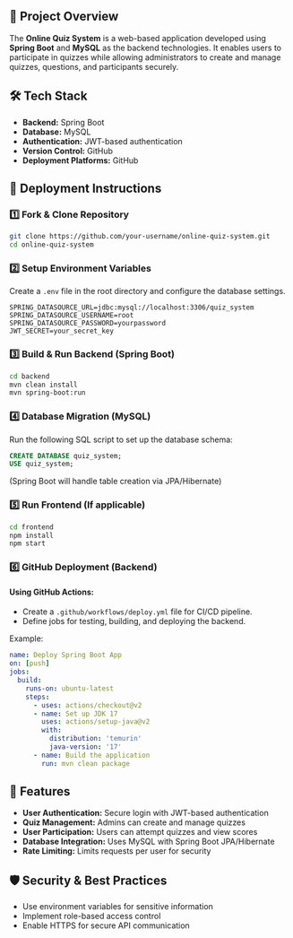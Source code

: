 
## 📌 Project Overview
The **Online Quiz System** is a web-based application developed using **Spring Boot** and **MySQL** as the backend technologies. It enables users to participate in quizzes while allowing administrators to create and manage quizzes, questions, and participants securely.

## 🛠 Tech Stack
- **Backend:** Spring Boot
- **Database:** MySQL
- **Authentication:** JWT-based authentication
- **Version Control:** GitHub
- **Deployment Platforms:** GitHub
## 🚀 Deployment Instructions

### 1️⃣ Fork & Clone Repository
```sh
git clone https://github.com/your-username/online-quiz-system.git
cd online-quiz-system
```

### 2️⃣ Setup Environment Variables
Create a `.env` file in the root directory and configure the database settings.
```env
SPRING_DATASOURCE_URL=jdbc:mysql://localhost:3306/quiz_system
SPRING_DATASOURCE_USERNAME=root
SPRING_DATASOURCE_PASSWORD=yourpassword
JWT_SECRET=your_secret_key
```

### 3️⃣ Build & Run Backend (Spring Boot)
```sh
cd backend
mvn clean install
mvn spring-boot:run
```

### 4️⃣ Database Migration (MySQL)
Run the following SQL script to set up the database schema:
```sql
CREATE DATABASE quiz_system;
USE quiz_system;
```
(Spring Boot will handle table creation via JPA/Hibernate)

### 5️⃣ Run Frontend (If applicable)
```sh
cd frontend
npm install
npm start
```

### 6️⃣ GitHub Deployment (Backend)
#### Using GitHub Actions:
- Create a `.github/workflows/deploy.yml` file for CI/CD pipeline.
- Define jobs for testing, building, and deploying the backend.

Example:
```yaml
name: Deploy Spring Boot App
on: [push]
jobs:
  build:
    runs-on: ubuntu-latest
    steps:
      - uses: actions/checkout@v2
      - name: Set up JDK 17
        uses: actions/setup-java@v2
        with:
          distribution: 'temurin'
          java-version: '17'
      - name: Build the application
        run: mvn clean package
```


## 📌 Features
- **User Authentication:** Secure login with JWT-based authentication
- **Quiz Management:** Admins can create and manage quizzes
- **User Participation:** Users can attempt quizzes and view scores
- **Database Integration:** Uses MySQL with Spring Boot JPA/Hibernate
- **Rate Limiting:** Limits requests per user for security

## 🛡 Security & Best Practices
- Use environment variables for sensitive information
- Implement role-based access control
- Enable HTTPS for secure API communication

